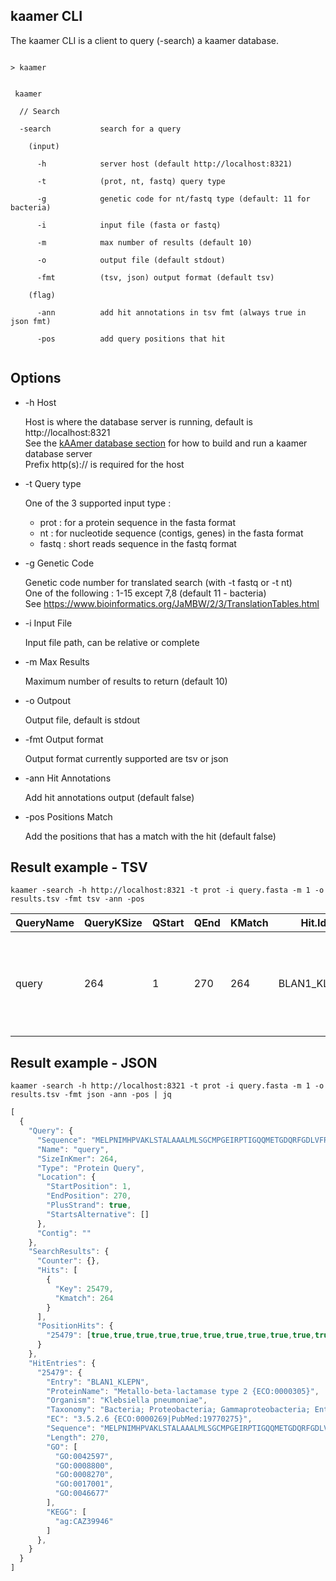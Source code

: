 ## kaamer CLI

The kaamer CLI is a client to query (-search) a kaamer database.


```shell

> kaamer


 kaamer

  // Search

  -search           search for a query

    (input)

      -h            server host (default http://localhost:8321)

      -t            (prot, nt, fastq) query type

      -g            genetic code for nt/fastq type (default: 11 for bacteria)

      -i            input file (fasta or fastq)

      -m            max number of results (default 10)

      -o            output file (default stdout)

      -fmt          (tsv, json) output format (default tsv)

    (flag)

      -ann          add hit annotations in tsv fmt (always true in json fmt)

      -pos          add query positions that hit


```


## Options

* -h Host

    Host is where the database server is running, default is http://localhost:8321 \
    See the [kAAmer database section](/database.md) for how to build and run a kaamer database server\
    Prefix http(s):// is required for the host

* -t Query type

    One of the 3 supported input type :
    * prot : for a protein sequence in the fasta format
    * nt : for nucleotide sequence (contigs, genes) in the fasta format
    * fastq : short reads sequence in the fastq format

* -g Genetic Code

   Genetic code number for translated search (with -t fastq or -t nt) \
   One of the following : 1-15 except 7,8 (default 11 - bacteria) \
   See https://www.bioinformatics.org/JaMBW/2/3/TranslationTables.html

* -i Input File

    Input file path, can be relative or complete

* -m Max Results

    Maximum number of results to return (default 10) 

* -o Outpout

    Output file, default is stdout
    
* -fmt Output format

    Output format currently supported are tsv or json

* -ann Hit Annotations

    Add hit annotations output (default false)

* -pos Positions Match

    Add the positions that has a match with the hit (default false) 


## Result example - TSV

```shell
kaamer -search -h http://localhost:8321 -t prot -i query.fasta -m 1 -o results.tsv -fmt tsv -ann -pos
```

|QueryName|QueryKSize|QStart|QEnd|KMatch|Hit.Id          |Hit.ProteinName                                                        |Hit.Organism    |Hit.EC                               |Hit.GO                                                |Hit.HAMAP|Hit.KEGG   |Hit.Biocyc|Hit.Taxonomy                                                                                                                                                                                      |QueryHit.Positions|
|---------|----------|------|----|------|----------------|-----------------------------------------------------------------------|----------------|-------------------------------------|------------------------------------------------------|---------|-----------|----------|--------------------------------------------------------------------------------------------------------------------------------------------------------------------------------------------------|------------------|
|query    |264       |1     |270 |264   |BLAN1_KLEPN     |Metallo-beta-lactamase type 2 {ECO:0000305}                            |Klebsiella pneumoniae|3.5.2.6 {ECO:0000269&#124;PubMed:19770275}|GO:0042597;GO:0008800;GO:0008270;GO:0017001;GO:0046677|         |ag:CAZ39946|          |Bacteria; Proteobacteria; Gammaproteobacteria; Enterobacterales; Bacteria; Proteobacteria; Gammaproteobacteria; Enterobacterales;Enterobacteriaceae; Klebsiella. Enterobacteriaceae; Klebsiella.  |1-264             |


## Result example - JSON

```shell
kaamer -search -h http://localhost:8321 -t prot -i query.fasta -m 1 -o results.tsv -fmt json -ann -pos | jq
```
```javascript
[
  {
    "Query": {
      "Sequence": "MELPNIMHPVAKLSTALAAALMLSGCMPGEIRPTIGQQMETGDQRFGDLVFRQLAPNVWQHTSYLDMPGFGAVASNGLIVRDGGRVLVVDTAWTDDQTAQILNWIKQEINLPVALAVVTHAHQDKMGGMDALHAAGIATYANALSNQLAPQEGMVAAQHSLTFAANGWVEPATAPNFGPLKVFYPGPGHTSDNITVGIDGTDIAFGGCLIKDSKAKSLGNLGDADTEHYAASARAFGAAFPKASMIVMSHSAPDSRAAITHTARMADKLR",
      "Name": "query",
      "SizeInKmer": 264,
      "Type": "Protein Query",
      "Location": {
        "StartPosition": 1,
        "EndPosition": 270,
        "PlusStrand": true,
        "StartsAlternative": []
      },
      "Contig": ""
    },
    "SearchResults": {
      "Counter": {},
      "Hits": [
        {
          "Key": 25479,
          "Kmatch": 264
        }
      ],
      "PositionHits": {
        "25479": [true,true,true,true,true,true,true,true,true,true,true,true,true,true,true,true,true,true,true,true,true,true,true,true,true,true,true,true,true,true,true,true,true,true,true,true,true,true,true,true,true,true,true,true,true,true,true,true,true,true,true,true,true,true,true,true,true,true,true,true,true,true,true,true,true,true,true,true,true,true,true,true,true,true,true,true,true,true,true,true,true,true,true,true,true,true,true,true,true,true,true,true,true,true,true,true,true,true,true,true,true,true,true,true,true,true,true,true,true,true,true,true,true,true,true,true,true,true,true,true,true,true,true,true,true,true,true,true,true,true,true,true,true,true,true,true,true,true,true,true,true,true,true,true,true,true,true,true,true,true,true,true,true,true,true,true,true,true,true,true,true,true,true,true,true,true,true,true,true,true,true,true,true,true,true,true,true,true,true,true,true,true,true,true,true,true,true,true,true,true,true,true,true,true,true,true,true,true,true,true,true,true,true,true,true,true,true,true,true,true,true,true,true,true,true,true,true,true,true,true,true,true,true,true,true,true,true,true,true,true,true,true,true,true,true,true,true,true,true,true,true,true,true,true,true,true,true,true,true,true,true,true,true,true,true,true,true,true,true,true,true,true,true,true]
      }
    },
    "HitEntries": {
      "25479": {
        "Entry": "BLAN1_KLEPN",
        "ProteinName": "Metallo-beta-lactamase type 2 {ECO:0000305}",
        "Organism": "Klebsiella pneumoniae",
        "Taxonomy": "Bacteria; Proteobacteria; Gammaproteobacteria; Enterobacterales; Bacteria; Proteobacteria; Gammaproteobacteria; Enterobacterales;Enterobacteriaceae; Klebsiella. Enterobacteriaceae; Klebsiella.",
        "EC": "3.5.2.6 {ECO:0000269|PubMed:19770275}",
        "Sequence": "MELPNIMHPVAKLSTALAAALMLSGCMPGEIRPTIGQQMETGDQRFGDLVFRQLAPNVWQHTSYLDMPGFGAVASNGLIVRDGGRVLVVDTAWTDDQTAQILNWIKQEINLPVALAVVTHAHQDKMGGMDALHAAGIATYANALSNQLAPQEGMVAAQHSLTFAANGWVEPATAPNFGPLKVFYPGPGHTSDNITVGIDGTDIAFGGCLIKDSKAKSLGNLGDADTEHYAASARAFGAAFPKASMIVMSHSAPDSRAAITHTARMADKLR",
        "Length": 270,
        "GO": [
          "GO:0042597",
          "GO:0008800",
          "GO:0008270",
          "GO:0017001",
          "GO:0046677"
        ],
        "KEGG": [
          "ag:CAZ39946"
        ]
      },
    }
  }
]
```
